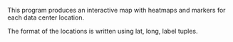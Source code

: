 This program produces an interactive map with heatmaps and markers for each data center location.

The format of the locations is written using lat, long, label tuples.
